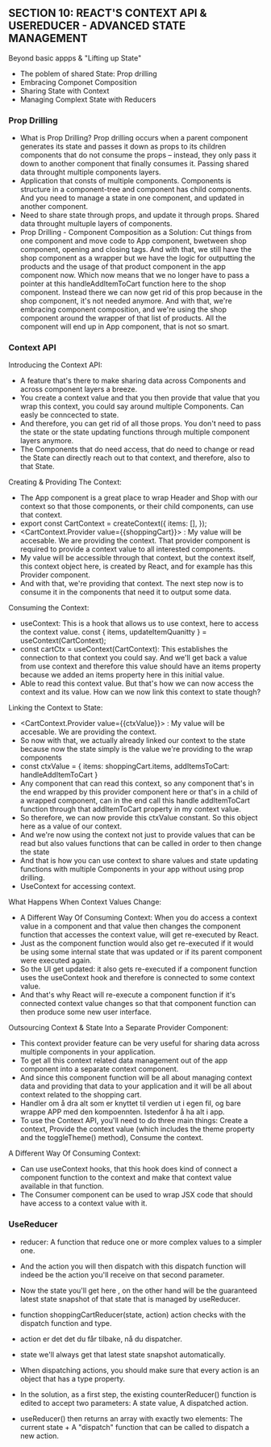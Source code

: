 ## SECTION 10: REACT'S CONTEXT API & USEREDUCER - ADVANCED STATE MANAGEMENT

Beyond basic appps & "Lifting up State"

- The poblem of shared State: Prop drilling
- Embracing Componet Composition
- Sharing State with Context
- Managing Complext State with Reducers

### Prop Drilling

- What is Prop Drilling? Prop drilling occurs when a parent component generates its state and passes it down as props to its children components that do not consume the props – instead, they only pass it down to another component that finally consumes it. Passing shared data throught multiple components layers.
- Application that consts of multiple components. Components is structure in a component-tree and component has child components. And you need to manage a state in one component, and updated in another component.
- Need to share state through props, and update it through props. Shared data throught multuple layers of components.
- Prop Drilling - Component Composition as a Solution: Cut things from one component and move code to App component, bwetween shop component, opening and closing tags. And with that, we still have the shop component as a wrapper but we have the logic for outputting the products and the usage of that product component in the app component now.
  Which now means that we no longer have to pass a pointer at this handleAddItemToCart function here to the shop component. Instead there we can now get rid of this prop because in the shop component, it's not needed anymore. And with that, we're embracing component composition, and we're using the shop component around the wrapper of that list of products.
  All the component will end up in App component, that is not so smart.

### Context API

Introducing the Context API:

- A feature that's there to make sharing data across Components and across component layers a breeze.
- You create a context value and that you then provide that value that you wrap this context, you could say around multiple Components. Can easly be conncected to state.
- And therefore, you can get rid of all those props. You don't need to pass the state or the state updating functions through multiple component layers anymore.
- The Components that do need access, that do need to change or read the State can directly reach out to that context, and therefore, also to that State.

Creating & Providing The Context:

- The App component is a great place to wrap Header and Shop with our context so that those components, or their child components, can use that context.
- export const CartContext = createContext({
  items: [],
  });
- <CartContext.Provider value={{shoppingCart}}> : My value will be accesable. We are providing the context. That provider component is required to provide a context value to all interested components.
- My value will be accessible through that context, but the context itself, this context object here, is created by React, and for example has this Provider component.
- And with that, we're providing that context. The next step now is to consume it in the components that need it to output some data.

Consuming the Context:

- useContext: This is a hook that allows us to use context, here to access the context value. const { items, updateItemQuanitty } = useContext(CartContext);
- const cartCtx = useContext(CartContext): This establishes the connection to that context you could say. And we'll get back a value from use context and therefore this value should have an items property because we added an items property here in this initial value.
- Able to read this context value. But that's how we can now access the context and its value. How can we now link this context to state though?

Linking the Context to State:

- <CartContext.Provider value={{ctxValue}}> : My value will be accesable. We are providing the context.
- So now with that, we actually already linked our context to the state because now the state simply is the value we're providing to the wrap components
- const ctxValue = {
  items: shoppingCart.items,
  addItemsToCart: handleAddItemToCart
  }
- Any component that can read this context, so any component that's in the end wrapped by this provider component here or that's in a child of a wrapped component, can in the end call this handle addItemToCart function through that addItemToCart property in my context value.
- So therefore, we can now provide this ctxValue constant. So this object here as a value of our context.
- And we're now using the context not just to provide values that can be read but also values functions that can be called in order to then change the state
- And that is how you can use context to share values and state updating functions with multiple Components in your app without using prop drilling.
- UseContext for accessing context.

What Happens When Context Values Change:

- A Different Way Of Consuming Context: When you do access a context value in a component and that value then changes the component function that accesses the context value, will get re-executed by React.
- Just as the component function would also get re-executed if it would be using some internal state that was updated or if its parent component were executed again.
- So the UI get updated: it also gets re-executed if a component function uses the useContext hook and therefore is connected to some context value.
- And that's why React will re-execute a component function if it's connected context value changes so that that component function can then produce some new user interface.

Outsourcing Context & State Into a Separate Provider Component:

- This context provider feature can be very useful for sharing data across multiple components in your application.
- To get all this context related data management out of the app component into a separate context component.
- And since this component function will be all about managing context data and providing that data to your application and it will be all about context related to the shopping cart.
- Handler om å dra alt som er knyttet til verdien ut i egen fil, og bare wrappe APP med den kompoennten. Istedenfor å ha alt i app.
- To use the Context API, you'll need to do three main things: Create a context, Provide the context value (which includes the theme property and the toggleTheme() method), Consume the context.

A Different Way Of Consuming Context:

- Can use useContext hooks, that this hook does kind of connect a component function to the context and make that context value available in that function.
- The Consumer component can be used to wrap JSX code that should have access to a context value with it.

### UseReducer

- reducer: A function that reduce one or more complex values to a simpler one.
- And the action you will then dispatch with this dispatch function will indeed be the action you'll receive on that second parameter.
- Now the state you'll get here , on the other hand will be the guaranteed latest state snapshot of that state that is managed by useReducer.
- function shoppingCartReducer(state, action) action checks with the dispatch function and type.
- action er det det du får tilbake, nå du dispatcher.
- state we'll always get that latest state snapshot automatically.
- When dispatching actions, you should make sure that every action is an object that has a type property.

- In the solution, as a first step, the existing counterReducer() function is edited to accept two parameters: A state value, A dispatched action.
- useReducer() then returns an array with exactly two elements: The current state + A "dispatch" function that can be called to dispatch a new action.
